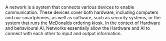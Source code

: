 A network is a system that connects various devices to enable communication. These devices cover both hardware, including computers and our smartphones, as well as software, such as security systems, or the system that runs the McDonalds ordering kiosk. In the context of Hardware and behavioural AI, Networks essentially allow the Hardware and AI to connect with each other to input and output information.

